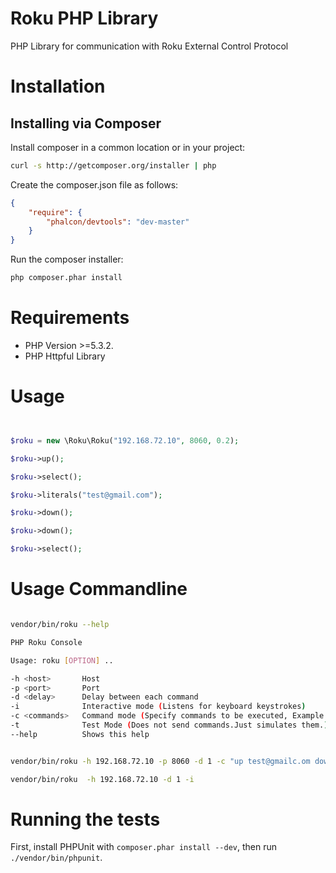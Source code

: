 Roku PHP Library
================================================

PHP Library for communication with Roku External Control Protocol

Installation
================

Installing via Composer
-----------------------
Install composer in a common location or in your project:

```bash
curl -s http://getcomposer.org/installer | php
```

Create the composer.json file as follows:

```json
{ 
    "require": {
        "phalcon/devtools": "dev-master"
    }
}
```

Run the composer installer:

```bash
php composer.phar install
```

Requirements
============

* PHP Version >=5.3.2.
* PHP Httpful Library

Usage
=====


```php


$roku = new \Roku\Roku("192.168.72.10", 8060, 0.2);

$roku->up();

$roku->select();

$roku->literals("test@gmail.com");

$roku->down();

$roku->down();

$roku->select();

```
Usage Commandline
=================

```bash

vendor/bin/roku --help

PHP Roku Console

Usage: roku [OPTION] ..

-h <host>       Host
-p <port>       Port
-d <delay>      Delay between each command
-i              Interactive mode (Listens for keyboard keystrokes)
-c <commands>   Command mode (Specify commands to be executed, Example -c "up down test@gmail.com down select home")
-t              Test Mode (Does not send commands.Just simulates them.)
--help          Shows this help

```

```bash

vendor/bin/roku -h 192.168.72.10 -p 8060 -d 1 -c "up test@gmailc.om down down select home"

vendor/bin/roku  -h 192.168.72.10 -d 1 -i


```

Running the tests
=================

First, install PHPUnit with `composer.phar install --dev`, then run
`./vendor/bin/phpunit`.
